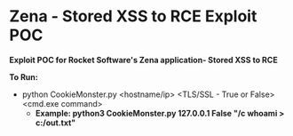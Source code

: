 # Zena - Stored XSS to RCE Exploit POC

**Exploit POC for Rocket Software's Zena application- Stored XSS to RCE**

**To Run:**
- python CookieMonster.py <hostname/ip> <TLS/SSL - True or False> <cmd.exe command>
  - **Example: python3 CookieMonster.py 127.0.0.1 False "/c whoami > c:/out.txt"**
